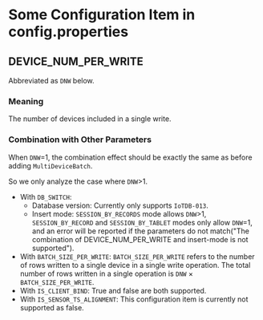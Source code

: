 # Some Configuration Item in config.properties

## DEVICE_NUM_PER_WRITE

Abbreviated as `DNW` below.

### Meaning

The number of devices included in a single write.

### Combination with Other Parameters

When `DNW`=1, the combination effect should be exactly the same as before adding `MultiDeviceBatch`. 

So we only analyze the case where `DNW`>1.

- With `DB_SWITCH`:
  - Database version: Currently only supports `IoTDB-013`.
  - Insert mode: `SESSION_BY_RECORDS` mode allows `DNW`>1, `SESSION_BY_RECORD` and `SESSION_BY_TABLET` modes only allow `DNW`=1, and an error will be reported if the parameters do not match("The combination of DEVICE_NUM_PER_WRITE and insert-mode is not supported").
- With `BATCH_SIZE_PER_WRITE`: `BATCH_SIZE_PER_WRITE` refers to the number of rows written to a single device in a single write operation. The total number of rows written in a single operation is `DNW` × `BATCH_SIZE_PER_WRITE`.
- With `IS_CLIENT_BIND`: True and false are both supported.
- With `IS_SENSOR_TS_ALIGNMENT`: This configuration item is currently not supported as false.